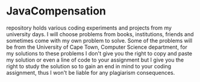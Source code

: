 # JavaCompensation
repository holds various coding experiments and projects from my university days.
I will choose problems from books, institutions, friends and sometimes come with my own problem to solve.
Some of the problems will be from the University of Cape Town, Computer Science department, for my solutions to these problems I don't give 
you the right to copy and paste my solution or even a line of code to your assignment but I give you the right to study the solution
so to gain an end in mind to your coding assignment, thus I won't be liable for any plagiarism consequences.
